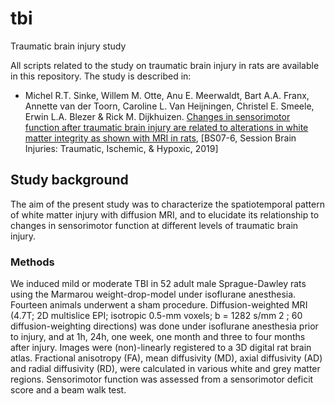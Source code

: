 # tbi
Traumatic brain injury study

All scripts related to the study on traumatic brain injury in rats are available in this repository.
The study is described in:

* Michel R.T. Sinke, Willem M. Otte, Anu E. Meerwaldt, Bart A.A. Franx, Annette van der Toorn, Caroline L. Van Heijningen, Christel E. Smeele, Erwin L.A. Blezer & Rick M. Dijkhuizen. [Changes in sensorimotor function after traumatic brain injury are related to alterations in white matter integrity as shown with MRI in rats](https://journals.sagepub.com/doi/full/10.1177/0271678X19850985), [BS07-6,
Session Brain Injuries: Traumatic, Ischemic, & Hypoxic, 2019]

## Study background

The aim of the present study was to characterize the spatiotemporal pattern of white matter injury with diffusion MRI, and to
elucidate its relationship to changes in sensorimotor function at different levels of traumatic brain injury.

### Methods

We induced mild or moderate TBI in 52 adult male Sprague-Dawley rats using the Marmarou weight-drop-model under isoflurane anesthesia. Fourteen animals underwent a sham procedure.
Diffusion-weighted MRI (4.7T; 2D multislice EPI; isotropic 0.5-mm voxels; b = 1282 s/mm 2 ; 60 diffusion-weighting directions) was done under isoflurane anesthesia prior to injury, and at 1h, 24h, one week, one month and three to four months after injury. 
Images were (non)-linearly registered to a 3D digital rat brain atlas.
Fractional anisotropy (FA), mean diffusivity (MD), axial diffusivity (AD) and radial diffusivity (RD), were calculated in various white and grey matter regions. Sensorimotor function was assessed from a sensorimotor deficit score and a beam walk test.
